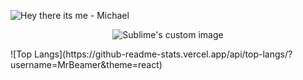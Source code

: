 ![Hey there its me - Michael](https://user-images.githubusercontent.com/68996309/101612617-21bcba80-3a0b-11eb-856a-379b63fe19a5.png)

<p align="center">
  <img src="https://media4.giphy.com/media/xUA7bdpLxQhsSQdyog/giphy.gif?raw=true" alt="Sublime's custom image"/>
</p>
  ![Top Langs](https://github-readme-stats.vercel.app/api/top-langs/?username=MrBeamer&theme=react)

<!--
**MrBeamer/MrBeamer** is a ✨ _special_ ✨ repository because its `README.md` (this file) appears on your GitHub profile.
-->
